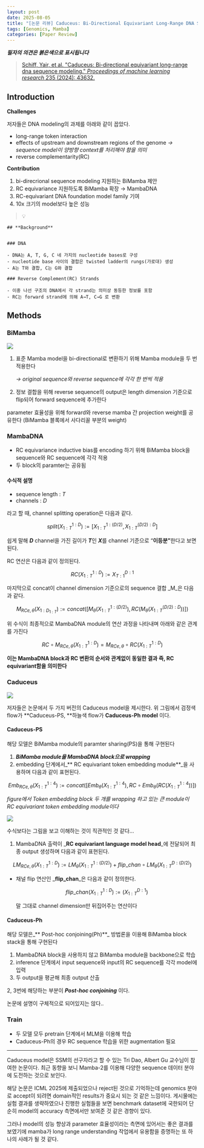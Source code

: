 ```yaml
---
layout: post
date: 2025-08-05
title: "[논문 리뷰] Caduceus: Bi-Directional Equivariant Long-Range DNA Sequence Modeling"
tags: [Genomics, Mamba]
categories: [Paper Review]
---
```


<span class="notion-red">_**필자의 의견은 붉은색으로 표시됩니다**_</span>


> [Schiff, Yair, et al. "Caduceus: Bi-directional equivariant long-range dna sequence modeling." ](https://pmc.ncbi.nlm.nih.gov/articles/PMC12189541/)[_Proceedings of machine learning research_](https://pmc.ncbi.nlm.nih.gov/articles/PMC12189541/)[ 235 (2024): 43632.](https://pmc.ncbi.nlm.nih.gov/articles/PMC12189541/)



## Introduction


**Challenges**


저자들은 DNA modeling의 과제를 아래와 같이 꼽았다.

- long-range token interaction
- effects of upstream and downstream regions of the genome 
_→ sequence model이 양방향 context를 처리해야 함을 의미_
- reverse complementarity(RC)

**Contribution**

1. bi-direcrional sequence modeling 지원하는 BiMamba 제안
1. RC equivariance 지원하도록 BiMamba 확장 → MambaDNA
1. RC-equivariant DNA foundation model family 기여
1. 10x 크기의 model보다 높은 성능

> 💡 


	## **Background**


	### DNA

	- DNA는 A, T, G, C 네 가지의 nucleotide bases로 구성
	- nucleotide base 사이의 결합은 twisted ladder의 rungs(가로대) 생성
	- A는 T와 결합, C는 G와 결합

	### Reverse Complement(RC) Strands

	- 이중 나선 구조의 DNA에서 각 strand는 의미상 동등한 정보를 포함
	- RC는 forward strand에 의해 A→T, C→G 로 변환


## Methods



### BiMamba


![](https://prod-files-secure.s3.us-west-2.amazonaws.com/542b861c-36a8-4051-84e5-8804b6728dba/2c247d59-7815-4980-99f0-8f0d21f445a7/image.png?X-Amz-Algorithm=AWS4-HMAC-SHA256&X-Amz-Content-Sha256=UNSIGNED-PAYLOAD&X-Amz-Credential=ASIAZI2LB466RAOGUA2U%2F20250907%2Fus-west-2%2Fs3%2Faws4_request&X-Amz-Date=20250907T200123Z&X-Amz-Expires=3600&X-Amz-Security-Token=IQoJb3JpZ2luX2VjEEIaCXVzLXdlc3QtMiJHMEUCIAfgsCrYfDbOwtjOh4Sa2JIoP%2BBwQJao8Xv75vyzPtXMAiEA7Rw7IbJYIExMK8rZBcltfTvOlfPNO%2Bst9i1mKHEs9YAqiAQIq%2F%2F%2F%2F%2F%2F%2F%2F%2F%2F%2FARAAGgw2Mzc0MjMxODM4MDUiDNtobhjpju0OpUop0ircA%2BquScohSVBtA7DDy%2BcAmPGzcK%2B9W%2Fjoxwp8JlRmzB2eq944fPIDONOaQDuyCB2j1qdgr20IqmeZ8u8FqRSu1g6a%2B4ueX15Rf3%2FjsVMSQC8Pf3y3etaKkGc7cKUCFn8oW3gaAULCDV8FSJVUF3GwqXfLSETX2cAO2d5m1Zts5NH3KjnCKz9%2F%2BEidtSHI6EadqZuu8yPz8IKqLbSsglFv7%2FFrhDj58DCW6JZthf44RLdTrBrXaz4IwC6jvPSd81E43KxoEDxHPpRioxO%2F60a7A47VWuuIRHpuUFJzyKmzDtCtSidtE1yOZfUiYyD1J%2BkulFBhGPoR3xKWlzDyw%2FGjYVu8g4SfkDhEblnnNH%2BRwfLmF%2FtfwcVE6Koc7TJWbxS6R%2BRpqKYwxTOz04LVu3nh8si9oPhDfPD5bF0GjlCyEEZTY%2F29Ym4fA9NmPV1P%2FJ9%2Bu5eSmmsWOWFCicGhO0%2FIAEFlUJixpuwC2Q17whxvRvyOJhCLOTVFRYUx7sWQNdh39DzKdqth9rTjskqIccpvFUe5ZxvfvPW%2BdCffjS2Mavc3i%2FRQxMrC5y37NACRKJKmjoaye2q5g47GL3be3S%2BGTkoTiHrH0bkwBFD03Vc8gcNls7YJw65utmf%2BMiNDMM%2BM98UGOqUBkSqIZdUxY%2FfC%2B5obF2RGKxVUePeaOPO8sp9dAXxCffElsinyE27fsHEbFp5c8x8IlHR8Y%2BG20imK73DUCcIHBZCElEzw1ho0VsIOnB5YQGGwBB1e09Ff0gmQr0%2B9NnmvnXGBrXzQ%2Fu1pfMg%2BzrdEQWoNFF0AxMK%2F4r71CJ5D7JAz%2FjQhxgl5bmmBSKjxKNprhGBEojYHoWtqZxFfZIPraQqBuIbI&X-Amz-Signature=80727305685f79c3f20057a4e5e27dd0f43b9dfdd0cc9e02a4d1e4ea3c6f2b94&X-Amz-SignedHeaders=host&x-amz-checksum-mode=ENABLED&x-id=GetObject)

1. 표준 Mamba model을 bi-directional로 변환하기 위해 Mamba module을 두 번 적용한다

	_→ original sequence와 reverse sequence에 각각 한 번씩 적용_

1. 정보 결합을 위해 reverse sequence의 output은 length dimension 기준으로 flip되어 forward sequence에 추가한다

parameter 효율성을 위해 forward와 reverse mamba 간 projection weight를 공유한다 (BiMamba 블록에서 사다리꼴 부분의 weight)



### MambaDNA

- RC equivariance inductive bias를 encoding 하기 위해 BiMamba block을 sequence와 RC sequence에 각각 적용
- 두 block의 paramter는 공유됨


#### 수식적 설명

- sequence length : _T_
- channels : _D_

라고 할 때,  channel splitting operation은 다음과 같다.


$$
split(X^{1:D}_{1:T}):=[X^{1:(D/2)}_{1:T},X^{(D/2):D}_{1:T}]
$$


<span class="notion-red">쉽게 말해 </span><span class="notion-red">_**D**_</span><span class="notion-red"> channel을 가진 길이가 </span><span class="notion-red">_**T**_</span><span class="notion-red">인 </span><span class="notion-red">_**X**_</span><span class="notion-red">를 channel 기준으로 “</span><span class="notion-red">**이등분”**</span><span class="notion-red">한다고 보면 된다.</span>


RC 연산은 다음과 같이 정의된다.


$$
RC(X^{1:D}_{1:T}):=X^{D:1}_{T:1}
$$


마지막으로 concat이 channel dimension 기준으로의 sequence 결합 _M_은 다음과 같다.


$$
M_{RCe,\theta}(X_{1:D_{1:T}}):=concat([M_{\theta}(X^{1:(D/2)}_{1:T}),RC(M_{\theta}(X^{(D/2):D}_{1:T}))])
$$


위 수식이 최종적으로 MambaDNA module의 연산 과정을 나타내며 아래와 같은 관계를 가진다


$$
RC\circ M_{RCe,\theta}(X^{1:D}_{1:T}) = M_{RCe,\theta} \circ RC(X^{1:D}_{1:T})
$$


**이는 MambaDNA block과 RC 변환의 순서와 관계없이 동일한 결과 즉, RC equivariant함을 의미한다**



### Caduceus


![](https://prod-files-secure.s3.us-west-2.amazonaws.com/542b861c-36a8-4051-84e5-8804b6728dba/f94a60d7-8145-473b-aef9-7c68d3ec604a/image.png?X-Amz-Algorithm=AWS4-HMAC-SHA256&X-Amz-Content-Sha256=UNSIGNED-PAYLOAD&X-Amz-Credential=ASIAZI2LB466RAOGUA2U%2F20250907%2Fus-west-2%2Fs3%2Faws4_request&X-Amz-Date=20250907T200123Z&X-Amz-Expires=3600&X-Amz-Security-Token=IQoJb3JpZ2luX2VjEEIaCXVzLXdlc3QtMiJHMEUCIAfgsCrYfDbOwtjOh4Sa2JIoP%2BBwQJao8Xv75vyzPtXMAiEA7Rw7IbJYIExMK8rZBcltfTvOlfPNO%2Bst9i1mKHEs9YAqiAQIq%2F%2F%2F%2F%2F%2F%2F%2F%2F%2F%2FARAAGgw2Mzc0MjMxODM4MDUiDNtobhjpju0OpUop0ircA%2BquScohSVBtA7DDy%2BcAmPGzcK%2B9W%2Fjoxwp8JlRmzB2eq944fPIDONOaQDuyCB2j1qdgr20IqmeZ8u8FqRSu1g6a%2B4ueX15Rf3%2FjsVMSQC8Pf3y3etaKkGc7cKUCFn8oW3gaAULCDV8FSJVUF3GwqXfLSETX2cAO2d5m1Zts5NH3KjnCKz9%2F%2BEidtSHI6EadqZuu8yPz8IKqLbSsglFv7%2FFrhDj58DCW6JZthf44RLdTrBrXaz4IwC6jvPSd81E43KxoEDxHPpRioxO%2F60a7A47VWuuIRHpuUFJzyKmzDtCtSidtE1yOZfUiYyD1J%2BkulFBhGPoR3xKWlzDyw%2FGjYVu8g4SfkDhEblnnNH%2BRwfLmF%2FtfwcVE6Koc7TJWbxS6R%2BRpqKYwxTOz04LVu3nh8si9oPhDfPD5bF0GjlCyEEZTY%2F29Ym4fA9NmPV1P%2FJ9%2Bu5eSmmsWOWFCicGhO0%2FIAEFlUJixpuwC2Q17whxvRvyOJhCLOTVFRYUx7sWQNdh39DzKdqth9rTjskqIccpvFUe5ZxvfvPW%2BdCffjS2Mavc3i%2FRQxMrC5y37NACRKJKmjoaye2q5g47GL3be3S%2BGTkoTiHrH0bkwBFD03Vc8gcNls7YJw65utmf%2BMiNDMM%2BM98UGOqUBkSqIZdUxY%2FfC%2B5obF2RGKxVUePeaOPO8sp9dAXxCffElsinyE27fsHEbFp5c8x8IlHR8Y%2BG20imK73DUCcIHBZCElEzw1ho0VsIOnB5YQGGwBB1e09Ff0gmQr0%2B9NnmvnXGBrXzQ%2Fu1pfMg%2BzrdEQWoNFF0AxMK%2F4r71CJ5D7JAz%2FjQhxgl5bmmBSKjxKNprhGBEojYHoWtqZxFfZIPraQqBuIbI&X-Amz-Signature=4d5501aa77f277176ec412d936809dc3e034fd63311775314c8c3016ded01e0e&X-Amz-SignedHeaders=host&x-amz-checksum-mode=ENABLED&x-id=GetObject)


저자들은 논문에서 두 가지 버전의 Caduceus model을 제시한다. 위 그림에서 검정색 flow가 **Caduceus-PS, **하늘색 flow가 **Caduceus-Ph model** 이다.



#### Caduceus-PS


해당 모델은 BiMamba module의 paramter sharing(PS)을 통해 구현된다

1. _**BiMamba module을 MambaDNA block으로 wrapping**_
1. embedding 단계에서_** RC equivariant token embedding module**_을 사용하며 다음과 같이 표현된다.

$$
Emb_{RCe,\theta}(X^{1:4}_{1:T}):=concat([Emb_{\theta}(X^{1:4}_{1:T}),RC \circ Emb_{\theta}(RC(X^{1:4}_{1:T}))])
$$


_figure에서 Token embedding block 두 개를 wrapping 하고 있는 큰 module이 RC equivariant token embedding module이다_


![](https://prod-files-secure.s3.us-west-2.amazonaws.com/542b861c-36a8-4051-84e5-8804b6728dba/b175e4da-71eb-4e91-8c23-a06dabe673c9/image.png?X-Amz-Algorithm=AWS4-HMAC-SHA256&X-Amz-Content-Sha256=UNSIGNED-PAYLOAD&X-Amz-Credential=ASIAZI2LB466RAOGUA2U%2F20250907%2Fus-west-2%2Fs3%2Faws4_request&X-Amz-Date=20250907T200123Z&X-Amz-Expires=3600&X-Amz-Security-Token=IQoJb3JpZ2luX2VjEEIaCXVzLXdlc3QtMiJHMEUCIAfgsCrYfDbOwtjOh4Sa2JIoP%2BBwQJao8Xv75vyzPtXMAiEA7Rw7IbJYIExMK8rZBcltfTvOlfPNO%2Bst9i1mKHEs9YAqiAQIq%2F%2F%2F%2F%2F%2F%2F%2F%2F%2F%2FARAAGgw2Mzc0MjMxODM4MDUiDNtobhjpju0OpUop0ircA%2BquScohSVBtA7DDy%2BcAmPGzcK%2B9W%2Fjoxwp8JlRmzB2eq944fPIDONOaQDuyCB2j1qdgr20IqmeZ8u8FqRSu1g6a%2B4ueX15Rf3%2FjsVMSQC8Pf3y3etaKkGc7cKUCFn8oW3gaAULCDV8FSJVUF3GwqXfLSETX2cAO2d5m1Zts5NH3KjnCKz9%2F%2BEidtSHI6EadqZuu8yPz8IKqLbSsglFv7%2FFrhDj58DCW6JZthf44RLdTrBrXaz4IwC6jvPSd81E43KxoEDxHPpRioxO%2F60a7A47VWuuIRHpuUFJzyKmzDtCtSidtE1yOZfUiYyD1J%2BkulFBhGPoR3xKWlzDyw%2FGjYVu8g4SfkDhEblnnNH%2BRwfLmF%2FtfwcVE6Koc7TJWbxS6R%2BRpqKYwxTOz04LVu3nh8si9oPhDfPD5bF0GjlCyEEZTY%2F29Ym4fA9NmPV1P%2FJ9%2Bu5eSmmsWOWFCicGhO0%2FIAEFlUJixpuwC2Q17whxvRvyOJhCLOTVFRYUx7sWQNdh39DzKdqth9rTjskqIccpvFUe5ZxvfvPW%2BdCffjS2Mavc3i%2FRQxMrC5y37NACRKJKmjoaye2q5g47GL3be3S%2BGTkoTiHrH0bkwBFD03Vc8gcNls7YJw65utmf%2BMiNDMM%2BM98UGOqUBkSqIZdUxY%2FfC%2B5obF2RGKxVUePeaOPO8sp9dAXxCffElsinyE27fsHEbFp5c8x8IlHR8Y%2BG20imK73DUCcIHBZCElEzw1ho0VsIOnB5YQGGwBB1e09Ff0gmQr0%2B9NnmvnXGBrXzQ%2Fu1pfMg%2BzrdEQWoNFF0AxMK%2F4r71CJ5D7JAz%2FjQhxgl5bmmBSKjxKNprhGBEojYHoWtqZxFfZIPraQqBuIbI&X-Amz-Signature=2eebbc6e8901dc12012debf1597ed40719087be8990ddadd322614e2d6027e86&X-Amz-SignedHeaders=host&x-amz-checksum-mode=ENABLED&x-id=GetObject)


<span class="notion-red">수식보다는 그림을 보고 이해하는 것이 직관적인 것 같다…</span>

1. MambaDNA 출력이 _**RC equivariant language model head**_에 전달되어 최종 output 생성하며 다음과 같이 표현된다.

$$
LM_{RCe,\theta}(X^{1:D}_{1:T}):= LM_{\theta}(X^{1:(D/2)}_{1:T})+flip\_chan\circ LM_{\theta}(X^{D:(D/2)}_{1:T})
$$

- 채널 flip 연산인 _**flip\_chan**_은 다음과 같이 정의한다.

	$$
	flip\_chan(X^{1:D}_{1:T}):=(X^{D:1}_{1:T})
	$$


	말 그대로 channel dimension만 뒤집어주는 연산이다



#### Caduceus-Ph


해당 모델은_** Post-hoc conjoining(Ph)**_ 방법론을 이용해 BiMamba block stack을 통해 구현된다

1. MambaDNA block을 사용하지 않고 BiMamba module을 backbone으로 학습
1. inference 단계에서 input sequence와 input의 RC sequence를 각각 model에 입력
1. 두 output을 평균해 최종 output 산출

2, 3번에 해당하는 부분이 _**Post-hoc conjoining**_ 이다.


<span class="notion-red">논문에 설명이 구체적으로 되어있지는 않다..</span>



### Train

- 두 모델 모두 pretrain 단계에서 MLM을 이용해 학습
- Caduceus-Ph의 경우 RC sequence 학습을 위한 augmentation 필요

---


<span class="notion-red">Caduceus model은 SSM의 선구자라고 할 수 있는 Tri Dao, Albert Gu 교수님이 참여한 논문이다. 최근 동향을 보니 Mamba-2를 이용해 다양한 sequence 데이터 분야에 도전하는 것으로 보인다.</span>


<span class="notion-red">해당 논문은 ICML 2025에 제출되었으나 reject된 것으로 기억하는데 genomics 분야로 accept이 되려면 domain적인 results가 중요시 되는 것 같은 느낌이다. 게시물에는 실험 결과를 생략하였으나 진행한 실험들을 보면 benchmark dataset에 국한되어 단순히 model의 accuracy 측면에서만 보여준 것 같은 경향이 있다.</span>


<span class="notion-red">그러나 model의 성능 향상과 parameter 효율성이라는 측면에 있어서는 좋은 결과를 보였기에 mamba가 long range understanding 작업에서 유용함을 증명하는 또 하나의 사례가 될 것 같다.</span>


